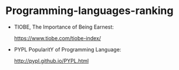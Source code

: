 # Programming-languages-ranking

* TIOBE, The Importance of Being Earnest:

  https://www.tiobe.com/tiobe-index/
  
  
* PYPL PopularitY of Programming Language:

  http://pypl.github.io/PYPL.html
  
